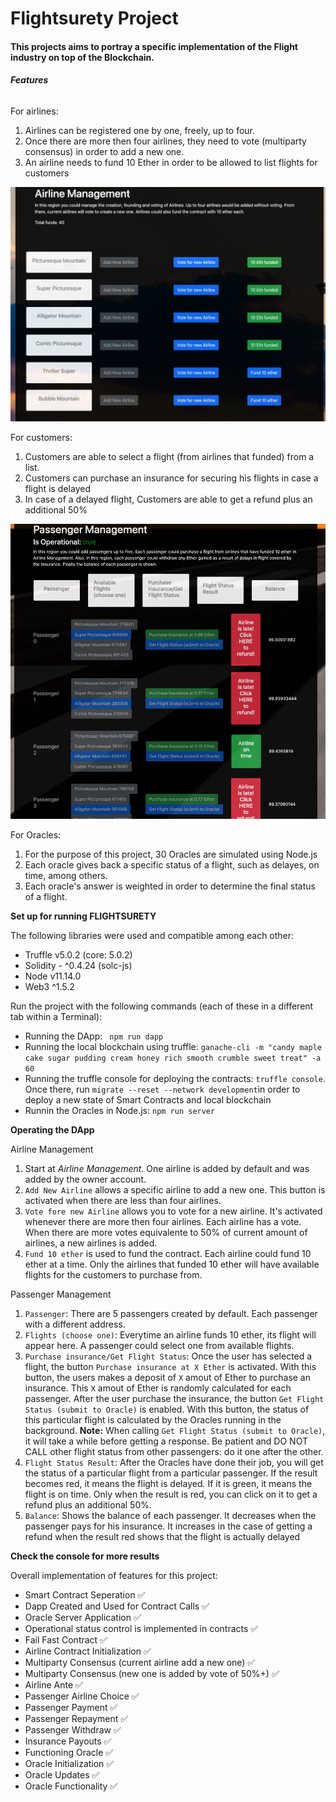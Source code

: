 # Flightsurety Project

#### This projects aims to portray a specific implementation of the Flight industry on top of the Blockchain.

###### **Features**

For airlines:

1. Airlines can be registered one by one, freely, up to four.
2. Once there are more then four airlines, they need to vote (multiparty consensus) in order to add a new one.
3. An airline needs to fund 10 Ether in order to be allowed to list flights for customers

![AirlineManagement](/airline-mgm.png)

For customers:

1. Customers are able to select a flight (from airlines that funded) from a list.
2. Customers can purchase an insurance for securing his flights in case a flight is delayed
3. In case of a delayed flight, Customers are able to get a refund plus an additional 50%

![PassengerManagement](/passenger-mgm.png)

For Oracles:

1. For the purpose of this project, 30 Oracles are simulated using Node.js
2. Each oracle gives back a specific status of a flight, such as delayes, on time, among others.
3. Each oracle's answer is weighted in order to determine the final status of a flight.

**Set up for running FLIGHTSURETY**

The following libraries were used and compatible among each other:

* Truffle v5.0.2 (core: 5.0.2)
* Solidity - ^0.4.24 (solc-js)
* Node v11.14.0
* Web3 ^1.5.2

Run the project with the following commands (each of these in a different tab within a Terminal):

* Running the DApp: ` npm run dapp`
* Running the local blockchain using truffle: `ganache-cli -m "candy maple cake sugar pudding cream honey rich smooth crumble sweet treat" -a 60`
* Running the truffle console for deploying the contracts: `truffle console`. Once there, run `migrate --reset --network development`in order to deploy a new state of Smart Contracts and local blockchain
* Runnin the Oracles in Node.js: `npm run server`



**Operating the DApp**

Airline Management

1. Start at *Airline Management*. One airline is added by default and was added by the owner account.
2. `Add New Airline` allows a specific airline to add a new one. This button is activated when there are less than four airlines.
3. `Vote fore new Airline` allows you to vote for a new airline. It's activated whenever there are more then four airlines. Each airline has a vote. When there are more votes equivalente to 50% of current amount of airlines, a new airlines is added.
4. `Fund 10 ether` is used to fund the contract. Each airline could fund 10 ether at a time. Only the airlines that funded 10 ether will have available flights for the customers to purchase from.

Passenger Management

1. `Passenger`: There are 5 passengers created by default. Each passenger with a different address.
2. `Flights (choose one)`: Everytime an airline funds 10 ether, its flight will appear here. A passenger could select one from available flights.
3. `Purchase insurance/Get Flight Status`: Once the user has selected a flight, the button  `Purchase insurance at X Ether` is activated. With this button, the users makes a deposit of `X` amout of Ether to purchase an insurance. This `X` amout of Ether is randomly calculated for each passenger. After the user purchase the insurance, the button `Get Flight Status (submit to Oracle)` is enabled. With this button, the status of this particular flight is calculated by the Oracles running in the background. **Note:** When calling `Get Flight Status (submit to Oracle)`, it will take a while before getting a response. Be patient and DO NOT CALL other flight status from other passengers: do it one after the other.
4. `Flight Status Result`: After the Oracles have done their job, you will get the status of a particular flight from a particular passenger. If the result becomes red, it means the flight is delayed. If it is green, it means the flight is on time. Only when the result is red, you can click on it to get a refund plus an additional 50%.
5. `Balance`: Shows the balance of each passenger. It decreases when the passenger pays for his insurance. It increases in the case of getting a refund when the result red shows that the flight is actually delayed

**Check the console for more results**

Overall implementation of features for this project:

* Smart Contract Seperation ✅
* Dapp Created and Used for Contract Calls ✅
* Oracle Server Application ✅
* Operational status control is implemented in contracts ✅
* Fail Fast Contract ✅
* Airline Contract Initialization ✅
* Multiparty Consensus (current airline add a new one) ✅
* Multiparty Consensus (new one is added by vote of 50%+) ✅
* Airline Ante ✅
* Passenger Airline Choice ✅
* Passenger Payment ✅
* Passenger Repayment ✅
* Passenger Withdraw ✅
* Insurance Payouts ✅
* Functioning Oracle ✅
* Oracle Initialization ✅
* Oracle Updates ✅
* Oracle Functionality ✅
